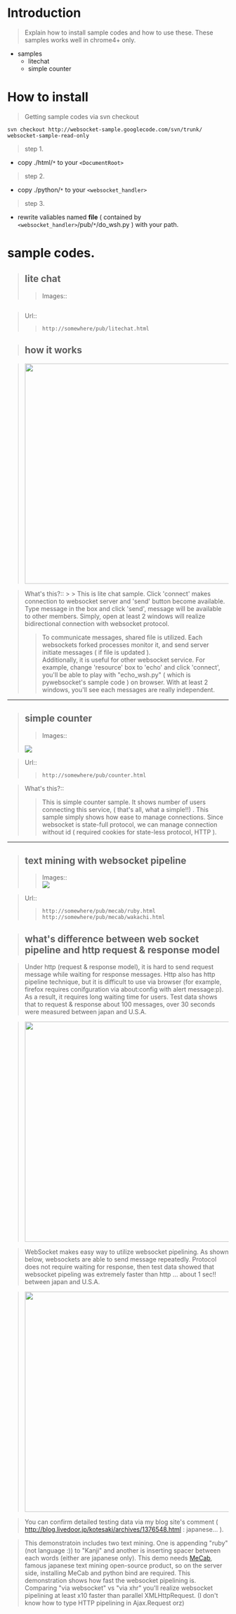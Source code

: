 # Introduction #

> Explain how to install sample codes and how to use these. These samples works well in chrome4+ only.

  * samples
    * litechat
    * simple counter

# How to install #

> Getting sample codes via svn checkout

```
svn checkout http://websocket-sample.googlecode.com/svn/trunk/ websocket-sample-read-only
```

> step 1.
  * copy ./html/`*` to your `<DocumentRoot>`

> step 2.
  * copy ./python/`*` to your `<websocket_handler>`

> step 3.
  * rewrite valiables named **file** ( contained by `<websocket_handler>`/pub/`*`/do\_wsh.py ) with your path.

# sample codes. #

> ## lite chat ##
> > Images::

> ![![](http://websocket-sample.googlecode.com/svn/trunk/images/litechat.png)](http://websocket-sample.googlecode.com/svn/trunk/images/litechat.png)

> Url::
> > `http://somewhere/pub/litechat.html`


> ## how it works ##

> <img src='http://websocket-sample.googlecode.com/svn/trunk/images/liteChat.png' width='500'></li></ul>

<blockquote>What's this?::
> > This is lite chat sample. Click 'connect' makes connection to websocket server and 'send' button become available. Type message in the box and click 'send', message will be available to other members. Simply, open at least 2 windows will realize bidirectional connection with websocket protocol.<br>
<blockquote>To communicate messages, shared file is utilized. Each websockets forked processes monitor it, and send server initiate messages ( if file is updated ).<br>
Additionally, it is useful for other websocket service. For example, change 'resource' box to 'echo' and click 'connect', you'll be able to play with "echo_wsh.py" ( which is pywebsocket's sample code ) on browser. With at least 2 windows, you'll see each messages are really independent.</blockquote></blockquote>

<hr />

<blockquote><h2>simple counter</h2>
<blockquote>Images::<br>
</blockquote><a href='http://websocket-sample.googlecode.com/svn/trunk/images/count.png'><img src='http://websocket-sample.googlecode.com/svn/trunk/images/count.png' /></a></blockquote>

<blockquote>Url::<br>
<blockquote><code>http://somewhere/pub/counter.html</code></blockquote></blockquote>

<blockquote>What's this?::<br>
<blockquote>This is simple counter sample. It shows number of users connecting this service, ( that's all, what a simple!!) . This sample simply shows how ease to manage connections. Since websocket is state-full protocol, we can manage connection without id ( required cookies for state-less protocol, HTTP ).</blockquote></blockquote>

<hr />
<blockquote><h2>text mining with websocket pipeline</h2>
<blockquote>Images::<br>
<a href='http://websocket-sample.googlecode.com/svn/trunk/images/WebsocketMeetsMeCab.png'><img src='http://websocket-sample.googlecode.com/svn/trunk/images/WebsocketMeetsMeCab.png' /></a></blockquote></blockquote>

<blockquote>Url::<br>
<blockquote><code>http://somewhere/pub/mecab/ruby.html</code>
<code>http://somewhere/pub/mecab/wakachi.html</code></blockquote></blockquote>

<blockquote><h2>what's difference between web socket pipeline and http request & response model</h2></blockquote>

<blockquote>Under http (request & response model), it is hard to send request message while waiting for response messages. Http also has http pipeline technique, but it is difficult to use via browser (for example, firefox requires conifguration via about:config with alert message:p). As a result, it requires long waiting time for users. Test data shows that to request & response about 100 messages, over 30 seconds were measured between japan and U.S.A.</blockquote>

<blockquote><img src='http://websocket-sample.googlecode.com/svn/trunk/images/httpResponseRequest.png' width='500'></blockquote>

<blockquote>WebSocket makes easy way to utilize websocket pipelining. As shown below, websockets are able to send message repeatedly. Protocol does not require waiting for response, then test data showed that websocket pipeling was extremely faster than http ... about 1 sec!! between japan and U.S.A.</blockquote>

<blockquote><img src='http://websocket-sample.googlecode.com/svn/trunk/images/websocketPipeline.png' width='500'></blockquote>

<blockquote>You can confirm detailed testing data via my blog site's comment ( <a href='http://blog.livedoor.jp/kotesaki/archives/1376548.html'><a href='http://blog.livedoor.jp/kotesaki/archives/1376548.html'>http://blog.livedoor.jp/kotesaki/archives/1376548.html</a> : japanese...</a> ).</blockquote>

<blockquote>This demonstratoin includes two text mining. One is appending "ruby" (not language :)) to "Kanji" and another is inserting spacer between each words (either are japanese only).  This demo needs <a href='http://mecab.sourceforge.net/'>MeCab</a>, famous japanese text mining open-source product, so on the server side, installing MeCab and python bind are required. This demonstration shows how fast the websocket pipelining is. Comparing "via websocket" vs "via xhr" you'll realize websocket pipelining at least x10 faster than parallel XMLHttpRequest. (I don't know how to type HTTP pipelining in Ajax.Request orz)